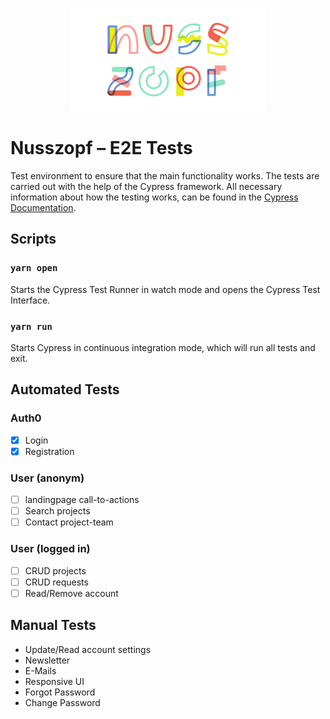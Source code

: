 <p align="center">
  <a href="https://nusszopf.org">
    <img src="../../docs/1200x630.png" alt="Nusszopf logo" height="165">
  </a>
</p>

# Nusszopf – E2E Tests

Test environment to ensure that the main functionality works.
The tests are carried out with the help of the Cypress framework. All necessary information about how the testing works, can be found in the [Cypress Documentation](https://docs.cypress.io/guides/overview/why-cypress.html#In-a-nutshell).

## Scripts

### `yarn open`

Starts the Cypress Test Runner in watch mode and opens the Cypress Test Interface.

### `yarn run`

Starts Cypress in continuous integration mode, which will run all tests and exit.

## Automated Tests

### Auth0

- [x] Login
- [x] Registration

### User (anonym)

- [ ] landingpage call-to-actions
- [ ] Search projects
- [ ] Contact project-team

### User (logged in)

- [ ] CRUD projects
- [ ] CRUD requests
- [ ] Read/Remove account

## Manual Tests

- Update/Read account settings
- Newsletter
- E-Mails
- Responsive UI
- Forgot Password
- Change Password
